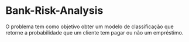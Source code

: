 # Bank-Risk-Analysis
O problema tem como objetivo obter um modelo de classificação que retorne a probabilidade que um cliente tem pagar ou não um empréstimo.

